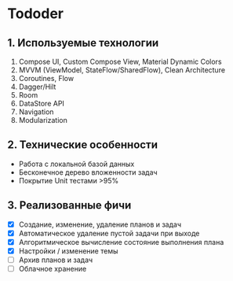 # Tododer

## 1. Используемые технологии

1. Compose UI, Custom Compose View, Material Dynamic Colors
2. MVVM (ViewModel, StateFlow/SharedFlow), Clean Architecture
3. Coroutines, Flow
4. Dagger/Hilt
5. Room
6. DataStore API
7. Navigation
8. Modularization

## 2. Технические особенности

* Работа с локальной базой данных
* Бесконечное дерево вложенности задач
* Покрытие Unit тестами >95%

## 3. Реализованные фичи

* [X]  Создание, изменение, удаление планов и задач
* [X]  Автоматическое удаление пустой задачи при выходе
* [X]  Алгоритмическое вычисление состояние выполнения плана
* [X]  Настройки / изменение темы
* [ ]  Архив планов и задач
* [ ]  Облачное хранение
